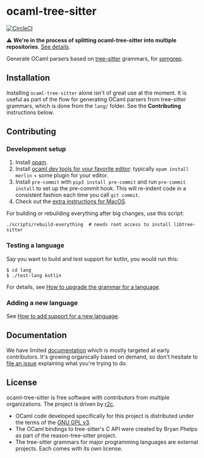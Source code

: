 ocaml-tree-sitter
==

[![CircleCI](https://circleci.com/gh/returntocorp/ocaml-tree-sitter-semgrep.svg?style=svg)](https://circleci.com/gh/returntocorp/ocaml-tree-sitter-semgrep)

⚠️ **We're in the process of splitting ocaml-tree-sitter into multiple
repositories**. [See
details](https://github.com/returntocorp/ocaml-tree-sitter/issues/204).

Generate OCaml parsers based on
[tree-sitter](https://tree-sitter.github.io/tree-sitter/) grammars,
for [semgrep](https://github.com/returntocorp/semgrep).

Installation
--

Installing `ocaml-tree-sitter` alone isn't of great use at the
moment. It is useful as part of the flow for generating OCaml parsers
from tree-sitter grammars, which is done from the `lang/` folder.
See the **Contributing** instructions below.

Contributing
--

### Development setup

1. Install [opam](https://opam.ocaml.org/doc/Install.html).
2. Install [ocaml dev tools for your favorite
   editor](https://github.com/janestreet/install-ocaml):
   typically `opam install merlin` + some plugin for your editor.
3. Install `pre-commit` with `pip3 install pre-commit` and run
   `pre-commit install` to set up the pre-commit hook.
   This will re-indent code in a consistent fashion each time you call
   `git commit`.
4. Check out the [extra instructions for MacOS](doc/macos.md).

For building or rebuilding everything after big changes, use this script:
```
./scripts/rebuild-everything  # needs root access to install libtree-sitter
```

### Testing a language

Say you want to build and test support for kotlin, you would run this:

```
$ cd lang
$ ./test-lang kotlin
```

For details, see [How to upgrade the grammar for a
language](doc/updating-a-grammar.md).

### Adding a new language

See [How to add support for a new language](doc/adding-a-language.md).

Documentation
--

We have limited [documentation](doc) which is mostly targeted at
early contributors. It's growing organically based on demand, so don't
hesitate to [file an issue](https://github.com/returntocorp/ocaml-tree-sitter/issues)
explaining what you're trying to do.

License
--

ocaml-tree-sitter is free software with contributors from multiple
organizations. The project is driven by [r2c](https://github.com/returntocorp).

- OCaml code developed specifically for this project is
  distributed under the terms of the [GNU GPL v3](LICENSE).
- The OCaml bindings to tree-sitter's C API were created by Bryan
  Phelps as part of the reason-tree-sitter project.
- The tree-sitter grammars for major programming languages are
  external projects. Each comes with its own license.
